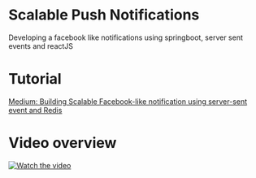 # Scalable Push Notifications
Developing a facebook like notifications using springboot, server sent events and reactJS

# Tutorial
[Medium: Building Scalable Facebook-like notification using server-sent event and Redis](https://medium.com/@amrkhaled_47016/building-scalable-facebook-like-notification-using-server-sent-event-and-redis-9d0944dee618)

# Video overview
[![Watch the video](https://raw.githubusercontent.com/amrkhaledccd/scalable-push-notifications/master/thumbnail.png)](https://www.youtube.com/watch?v=wv6AqLWFITA)

